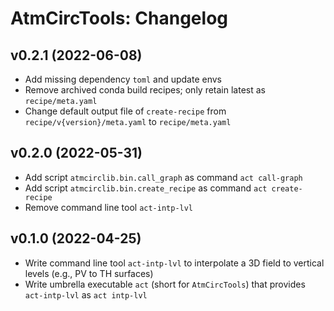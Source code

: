 # AtmCircTools: Changelog

## v0.2.1 (2022-06-08)

- Add missing dependency `toml` and update envs
- Remove archived conda build recipes; only retain latest as `recipe/meta.yaml`
- Change default output file of `create-recipe` from `recipe/v{version}/meta.yaml` to `recipe/meta.yaml`

## v0.2.0 (2022-05-31)

- Add script `atmcirclib.bin.call_graph` as command `act call-graph`
- Add script `atmcirclib.bin.create_recipe` as command `act create-recipe`
- Remove command line tool `act-intp-lvl`

## v0.1.0 (2022-04-25)

- Write command line tool `act-intp-lvl` to interpolate a 3D field to vertical levels (e.g., PV to TH surfaces)
- Write umbrella executable `act` (short for `AtmCircTools`) that provides `act-intp-lvl` as `act intp-lvl`
